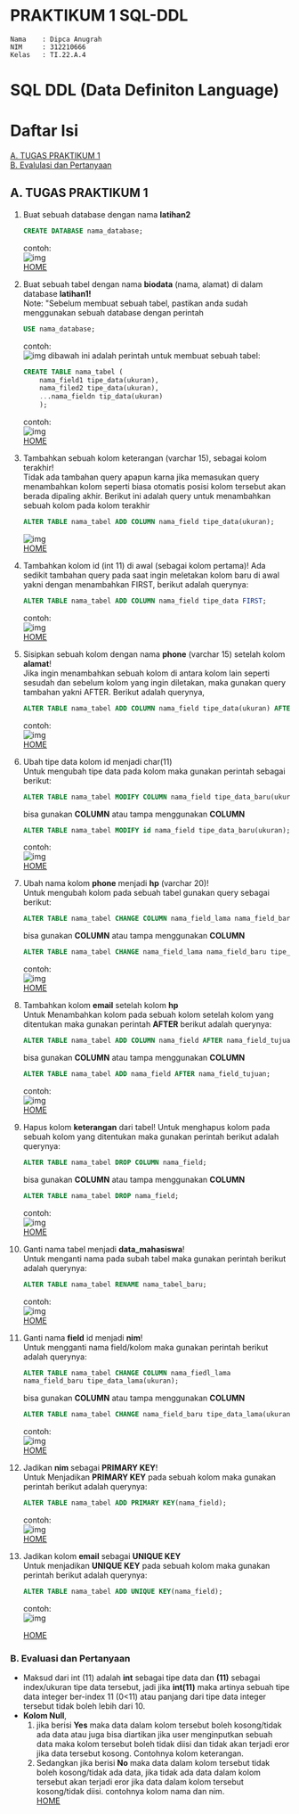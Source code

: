 # **PRAKTIKUM 1 SQL-DDL**

```
Nama    : Dipca Anugrah
NIM     : 312210666
Kelas   : TI.22.A.4
```
# **SQL DDL (Data Definiton Language)**
# **Daftar Isi**
[A. TUGAS PRAKTIKUM 1](#a-tugas-praktikum-1)             
[B. Evalulasi dan Pertanyaan](#b-evaluasi-dan-pertanyaan)

## **A. TUGAS PRAKTIKUM 1**

1. Buat sebuah database dengan nama **latihan2**
    ```sql
    CREATE DATABASE nama_database;
    ```
    contoh:     
    ![img](Gambar/create%20latihan2.png)        
    [HOME](#daftar-isi)
2. Buat sebuah tabel dengan nama **biodata** (nama, alamat) di dalam database **latihan1!**     
    Note:
    "Sebelum membuat sebuah tabel, pastikan anda sudah menggunakan sebuah database dengan perintah
    ```sql
    USE nama_database;
    ```
    contoh:     
    ![img](Gambar/USE.png)
    dibawah ini adalah perintah untuk membuat sebuah tabel:
    ```sql
    CREATE TABLE nama_tabel (
        nama_field1 tipe_data(ukuran),
        nama_filed2 tipe_data(ukuran),
        ...nama_fieldn tip_data(ukuran)
        );
    ```
    contoh:     
    ![img](Gambar/CREATE%20TABLE%20biodata.png)     
    [HOME](#daftar-isi)
3. Tambahkan sebuah kolom keterangan (varchar 15), sebagai kolom terakhir!  
    Tidak ada tambahan query apapun karna jika memasukan query menambahkan kolom seperti biasa otomatis posisi kolom tersebut akan berada dipaling akhir. Berikut ini adalah query untuk menambahkan sebuah kolom pada kolom terakhir
    ```sql
    ALTER TABLE nama_tabel ADD COLUMN nama_field tipe_data(ukuran);
    ```
    ![img](Gambar/add%20keterangan.png)     
    [HOME](#daftar-isi)
4. Tambahkan kolom id (int 11) di awal (sebagai kolom pertama)!
    Ada sedikit tambahan query pada saat ingin meletakan kolom baru di awal yakni dengan menambahkan FIRST, berikut adalah querynya:
    ```sql
    ALTER TABLE nama_tabel ADD COLUMN nama_field tipe_data FIRST;
    ```
    contoh:     
    ![img](Gambar/add%20id.png)     
    [HOME](#daftar-isi)
5. Sisipkan sebuah kolom dengan nama **phone** (varchar 15) setelah kolom **alamat**!       
    Jika ingin menambahkan sebuah kolom di antara kolom lain seperti sesudah dan sebelum kolom yang ingin diletakan, maka gunakan query tambahan yakni AFTER. Berikut adalah querynya,
    ```sql
    ALTER TABLE nama_tabel ADD COLUMN nama_field tipe_data(ukuran) AFTER nama_field_tujuan;
    ```
    contoh:     
    ![img](Gambar/add%20phone.png)      
    [HOME](#daftar-isi)
6. Ubah tipe data kolom id menjadi char(11)     
    Untuk mengubah tipe data pada kolom maka gunakan perintah sebagai berikut:
    ```sql
    ALTER TABLE nama_tabel MODIFY COLUMN nama_field tipe_data_baru(ukuran);
    ```
    bisa gunakan **COLUMN** atau tampa menggunakan **COLUMN**
    ``` sql
    ALTER TABLE nama_tabel MODIFY id nama_field tipe_data_baru(ukuran);
    ```
    contoh:     
    ![img](Gambar/MODIFY%20id.png)      
    [HOME](#daftar-isi)
7. Ubah nama kolom **phone** menjadi **hp** (varchar 20)!       
    Untuk mengubah kolom pada sebuah tabel gunakan query sebagai berikut:
    ```sql
    ALTER TABLE nama_tabel CHANGE COLUMN nama_field_lama nama_field_baru tipe_data_lama(ukuran);
    ```
    bisa gunakan **COLUMN** atau tampa menggunakan **COLUMN**
    ```sql
    ALTER TABLE nama_tabel CHANGE nama_field_lama nama_field_baru tipe_data_lama(ukuran);
    ```
    contoh:     
    ![img](Gambar/MODIFY%20phone%20to%20hp.png)     
    [HOME](#daftar-isi)
8. Tambahkan kolom **email** setelah kolom **hp**       
    Untuk Menambahkan kolom pada sebuah kolom setelah kolom yang ditentukan maka gunakan perintah **AFTER** berikut adalah querynya:
    ```sql
    ALTER TABLE nama_tabel ADD COLUMN nama_field AFTER nama_field_tujuan;
    ```
    bisa gunakan **COLUMN** atau tampa menggunakan **COLUMN**
    ```sql
    ALTER TABLE nama_tabel ADD nama_field AFTER nama_field_tujuan;
    ```
    contoh:     
    ![img](Gambar/add%20email.png)      
    [HOME](#daftar-isi)
9. Hapus kolom **keterangan** dari tabel!
    Untuk menghapus kolom pada sebuah kolom yang ditentukan maka gunakan perintah berikut adalah querynya:
    ```sql
    ALTER TABLE nama_tabel DROP COLUMN nama_field;
    ```
    bisa gunakan **COLUMN** atau tampa menggunakan **COLUMN**
    ```sql
    ALTER TABLE nama_tabel DROP nama_field;
    ```
    contoh:     
    ![img](Gambar/DROP%20keterangan.png)        
    [HOME](#daftar-isi)
10. Ganti nama tabel menjadi **data_mahasiswa**!        
    Untuk menganti nama pada subah tabel maka gunakan perintah berikut adalah querynya:
    ```sql
    ALTER TABLE nama_tabel RENAME nama_tabel_baru;
    ```
    contoh:     
    ![img](Gambar/RENAME%20TABLE%20biodata.png)     
    [HOME](#daftar-isi)
11. Ganti nama **field** id menjadi **nim**!        
    Untuk mengganti nama field/kolom maka gunakan perintah berikut adalah querynya:
    ```sql
    ALTER TABLE nama_tabel CHANGE COLUMN nama_fiedl_lama
    nama_field_baru tipe_data_lama(ukuran);
    ```
    bisa gunakan **COLUMN** atau tampa menggunakan **COLUMN**
    ```sql
    ALTER TABLE nama_tabel CHANGE nama_field_baru tipe_data_lama(ukuran);
    ```
    contoh:     
    ![img](Gambar/CHANGE%20id%20.png)       
    [HOME](#daftar-isi)
12. Jadikan **nim** sebagai **PRIMARY KEY**!        
    Untuk Menjadikan **PRIMARY KEY** pada sebuah kolom maka gunakan perintah berikut adalah querynya:
    ```sql
    ALTER TABLE nama_tabel ADD PRIMARY KEY(nama_field);
    ```
    contoh:     
    ![img](Gambar/PRIMARY%20KEY.png)        
    [HOME](#daftar-isi)
13. Jadikan kolom **email** sebagai **UNIQUE KEY**      
    Untuk menjadikan **UNIQUE KEY** pada sebuah kolom maka gunakan perintah berikut adalah querynya:
    ```sql
    ALTER TABLE nama_tabel ADD UNIQUE KEY(nama_field);
    ```
    contoh:     
    ![img](Gambar/UNIQUE%20KEY.png)     

    [HOME](#daftar-isi)

### **B. Evaluasi dan Pertanyaan**

- Maksud dari int (11) adalah **int** sebagai tipe data dan **(11)** sebagai index/ukuran tipe data tersebut, jadi jika **int(11)** maka artinya sebuah tipe data integer ber-index 11 (0<11) atau panjang dari tipe data integer tersebut tidak boleh lebih dari 10.
- **Kolom Null**, 
    1. jika berisi **Yes** maka data dalam kolom tersebut boleh kosong/tidak ada data atau juga bisa diartikan jika user menginputkan sebuah data maka kolom tersebut boleh tidak diisi dan tidak akan terjadi eror jika data tersebut kosong. Contohnya kolom keterangan. 
    2. Sedangkan jika berisi **No** maka data dalam kolom tersebut tidak boleh kosong/tidak ada data, jika tidak ada data dalam kolom tersebut akan terjadi eror jika data dalam kolom tersebut kosong/tidak diisi. contohnya kolom nama dan nim.       
    [HOME](#daftar-isi)